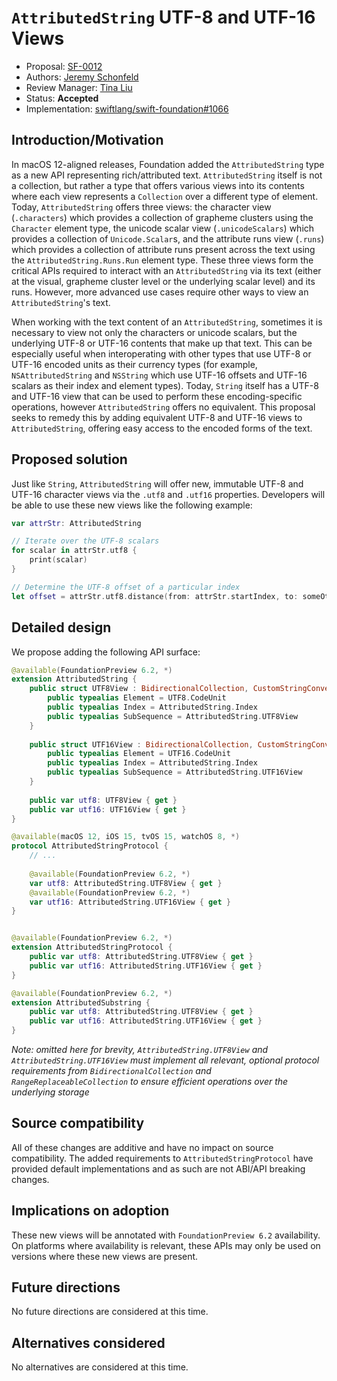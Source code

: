 # `AttributedString` UTF-8 and UTF-16 Views

* Proposal: [SF-0012](0012-attributedstring-utf8-utf16-views.md)
* Authors: [Jeremy Schonfeld](https://github.com/jmschonfeld)
* Review Manager: [Tina Liu](https://github.com/itingliu)
* Status: **Accepted**
* Implementation: [swiftlang/swift-foundation#1066](https://github.com/swiftlang/swift-foundation/pull/1066)

## Introduction/Motivation

In macOS 12-aligned releases, Foundation added the `AttributedString` type as a new API representing rich/attributed text. `AttributedString` itself is not a collection, but rather a type that offers various views into its contents where each view represents a `Collection` over a different type of element. Today, `AttributedString` offers three views: the character view (`.characters`) which provides a collection of grapheme clusters using the `Character` element type, the unicode scalar view (`.unicodeScalars`) which provides a collection of `Unicode.Scalar`s, and the attribute runs view (`.runs`) which provides a collection of attribute runs present across the text using the `AttributedString.Runs.Run` element type. These three views form the critical APIs required to interact with an `AttributedString` via its text (either at the visual, grapheme cluster level or the underlying scalar level) and its runs. However, more advanced use cases require other ways to view an `AttributedString`'s text.

When working with the text content of an `AttributedString`, sometimes it is necessary to view not only the characters or unicode scalars, but the underlying UTF-8 or UTF-16 contents that make up that text. This can be especially useful when interoperating with other types that use UTF-8 or UTF-16 encoded units as their currency types (for example, `NSAttributedString` and `NSString` which use UTF-16 offsets and UTF-16 scalars as their index and element types). Today, `String` itself has a UTF-8 and UTF-16 view that can be used to perform these encoding-specific operations, however `AttributedString` offers no equivalent. This proposal seeks to remedy this by adding equivalent UTF-8 and UTF-16 views to `AttributedString`, offering easy access to the encoded forms of the text.

## Proposed solution

Just like `String`, `AttributedString` will offer new, immutable UTF-8 and UTF-16 character views via the `.utf8` and `.utf16` properties. Developers will be able to use these new views like the following example:

```swift
var attrStr: AttributedString

// Iterate over the UTF-8 scalars
for scalar in attrStr.utf8 {
    print(scalar)
}

// Determine the UTF-8 offset of a particular index
let offset = attrStr.utf8.distance(from: attrStr.startIndex, to: someOtherIndex)
```

## Detailed design

We propose adding the following API surface:

```swift
@available(FoundationPreview 6.2, *)
extension AttributedString {
    public struct UTF8View : BidirectionalCollection, CustomStringConvertible, Sendable {
        public typealias Element = UTF8.CodeUnit
        public typealias Index = AttributedString.Index
        public typealias SubSequence = AttributedString.UTF8View
    }
    
    public struct UTF16View : BidirectionalCollection, CustomStringConvertible, Sendable {
        public typealias Element = UTF16.CodeUnit
        public typealias Index = AttributedString.Index
        public typealias SubSequence = AttributedString.UTF16View
    }
    
    public var utf8: UTF8View { get }
    public var utf16: UTF16View { get }
}

@available(macOS 12, iOS 15, tvOS 15, watchOS 8, *)
protocol AttributedStringProtocol {
    // ...
    
    @available(FoundationPreview 6.2, *)
    var utf8: AttributedString.UTF8View { get }
    @available(FoundationPreview 6.2, *)
    var utf16: AttributedString.UTF16View { get }
}


@available(FoundationPreview 6.2, *)
extension AttributedStringProtocol {
    public var utf8: AttributedString.UTF8View { get }
    public var utf16: AttributedString.UTF16View { get }
}

@available(FoundationPreview 6.2, *)
extension AttributedSubstring {
    public var utf8: AttributedString.UTF8View { get }
    public var utf16: AttributedString.UTF16View { get }
}
```

_Note: omitted here for brevity, `AttributedString.UTF8View` and `AttributedString.UTF16View` must implement all relevant, optional protocol requirements from `BidirectionalCollection` and `RangeReplaceableCollection` to ensure efficient operations over the underlying storage_

## Source compatibility

All of these changes are additive and have no impact on source compatibility. The added requirements to `AttributedStringProtocol` have provided default implementations and as such are not ABI/API breaking changes.

## Implications on adoption

These new views will be annotated with `FoundationPreview 6.2` availability. On platforms where availability is relevant, these APIs may only be used on versions where these new views are present.

## Future directions

No future directions are considered at this time.

## Alternatives considered

No alternatives are considered at this time.
